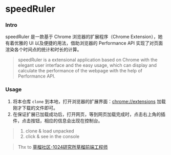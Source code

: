 # speedRuler  
### Intro
speedRuler 是一款基于 Chrome 浏览器的扩展程序（Chrome Extension），她有着优雅的 UI 以及便捷的用法，借助浏览器的 Performance API 实现了对页面渲染各个时间点的统计和时长的计算。 
  
> speedRuler is a extensional application based on Chrome with the elegant user interface and the easy usage, which can display and calculate the performance of the webpage with the help of Performance API.  
  
### Usage
1. 将本仓库 ```clone``` 到本地，打开浏览器的扩展界面：[chrome://extensions](chrome://extensions) 加载刚才下载的文件即可。
2. 在保证扩展已加载成功后，打开网页，等到网页加载完成时，点击右上角的插件，点击按钮，相应的信息会出现在控制台。  
  
> 1. clone & load unpacked  
> 2. click & see in the console

> Thx to [草榴社区-1024研究所草榴前端工程师](https://www.talkingcoder.com/article/6393568564023870746)  
